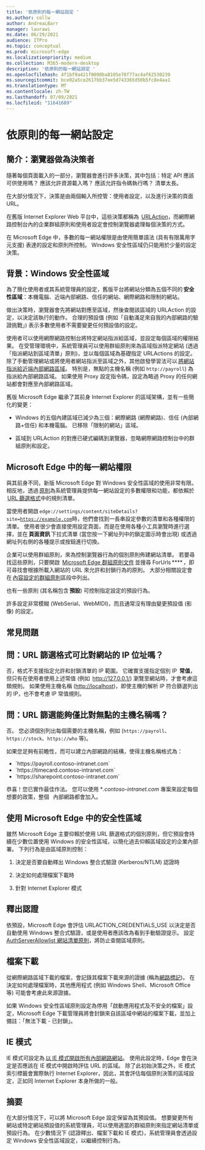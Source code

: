 ```yaml
---
title: '依原則的每一網站設定 '
ms.author: collw
author: AndreaLBarr
manager: laurawi
ms.date: 06/29/2021
audience: ITPro
ms.topic: conceptual
ms.prod: microsoft-edge
ms.localizationpriority: medium
ms.collection: M365-modern-desktop
description: '依原則的每一網站設定 '
ms.openlocfilehash: 4f1bf9a421f0098ba8105e78f77ac4af62530239
ms.sourcegitcommit: bce02a5ce2617bb37ee5d743365d50b5fc8e4aa1
ms.translationtype: MT
ms.contentlocale: zh-TW
ms.lasthandoff: 07/09/2021
ms.locfileid: "11641689"
---
```

# <a name="persite-configuration-by-policy"></a>依原則的每一網站設定

## <a name="introduction-browsers-as-decision-makers"></a>簡介：瀏覽器做為決策者

隨著每個頁面載入的一部分，瀏覽器會進行許多決策，其中包括：特定 API 應該可供使用嗎？ 應該允許資源載入嗎？ 應該允許指令碼執行嗎？ 清單太長。

在大部分情況下，決策是由兩個輸入所控管：使用者設定，以及進行決策的頁面 URL。

在舊版 Internet Explorer Web 平台中，這些決策都稱為  [URLAction](/previous-versions/windows/internet-explorer/ie-developer/platform-apis/ms537178%28v%3dvs.85%29)，而網際網路控制台內的企業群組原則和使用者設定會控制瀏覽器處理每個決策的方式。  

在 Microsoft Edge 中，多數的每一網站權限是由使用簡單語法 (具有有限萬用字元支援) 表達的設定和原則所控制。 Windows 安全性區域仍只能用於少量的設定決策。

## <a name="background-windows-security-zones"></a>背景：Windows 安全性區域

為了簡化使用者或其系統管理員的設定，舊版平台將網站分類為五個不同的 **安全性區域**：本機電腦、近端內部網路、信任的網站、網際網路和限制的網站。

做出決策時，瀏覽器會先將網站對應至區域，然後查閱該區域的 URLAction 的設定，以決定該執行的動作。 合理的預設值 (例如「自動滿足來自我的內部網路的驗證挑戰」) 表示多數使用者不需要變更任何預設值的設定。

使用者可以使用網際網路控制台將特定網站指派給區域，並設定每個區域的權限結果。 在受管理環境中，系統管理員可以使用群組原則來為區域指派特定網站 (透過「指派網站到區域清單」原則)，並以每個區域為基礎指定 URLActions 的設定。 除了手動管理網站或將使用者網站指派至區域之外，其他啟發學習法可以 [將網站指派給近端內部網路區域](/archive/blogs/ieinternals/the-intranet-zone)。 特別是，無點的主機名稱 (例如 `http://payroll`) 為指派給內部網路區域。 如果使用 Proxy 設定指令碼，設定為略過 Proxy 的任何網站都會對應至內部網路區域。

舊版 Microsoft Edge 繼承了其前身 Internet Explorer 的區域架構，並有一些簡化的變更：

- Windows 的五個內建區域已減少為三個：網際網路 (網際網路)、信任 (內部網路+信任) 和本機電腦。 已移除「限制的網站」區域。

- 區域到 URLAction 的對應已硬式編碼到瀏覽器，忽略網際網路控制台中的群組原則和設定。

## <a name="per-site-permissions-in-the-microsoft-edge"></a>Microsoft Edge 中的每一網站權限

與其前身不同，新版 Microsoft Edge 對 Windows 安全性區域的使用非常有限。 相反地，透過 [原則](/deployedge/microsoft-edge-policies)為系統管理員提供每一網站設定的多數權限和功能，都依賴於  [URL 篩選格式](/DeployEdge/edge-learnmmore-url-list-filter%20format)中的規則清單。

當使用者開啟 <code>edge://settings/content/siteDetails?site=https://example.com</code>時，他們會找到一長串設定參數的清單和各種權限的清單。 使用者很少會直接使用設定頁面，而是在使用各種小工具瀏覽時進行選擇，並在 **頁面資訊** 下拉式清單 (當您按一下網址列中的鎖定圖示時會出現) 或透過網址列右側的各種提示或按鈕進行切換。

企業可以使用群組原則，來為控制瀏覽器行為的個別原則佈建網站清單。 若要尋找這些原則，只要開啟  [Microsoft Edge 群組原則文件](/deployedge/microsoft-edge-policies) 並搜尋 ForUrls **** ，即可尋找會根據所載入網站的 URL 來允許和封鎖行為的原則。 大部分相關設定會在 [內容設定的群組原則](/deployedge/microsoft-edge-policies#content-settings)區段中列出。

也有一些原則 (其名稱包含 **預設**) 可控制指定設定的預設行為。

許多設定非常模糊 (WebSerial、WebMIDI)，而且通常沒有理由變更預設值 (影像) 的設定。

## <a name="common-questions"></a>常見問題

## <a name="q-can-the-url-filter-format-match-on-a-sites-ip-address"></a>問：URL 篩選格式可比對網站的 IP 位址嗎？

否，格式不支援指定允許和封鎖清單的 IP 範圍。 它確實支援指定個別 IP  **常值**，但只有在使用者使用上述常值 (例如  <http://127.0.0.1/>) 瀏覽至網站時，才會考慮這類規則。 如果使用主機名稱 (<http://localhost>)，即使主機的解析 IP 符合篩選列出的 IP，也不會考慮 IP 常值規則。

## <a name="q-can-url-filters-matchjustdotless-host-names"></a>問：URL 篩選能夠僅比對無點的主機名稱嗎？

否。 您必須個別列出每個需要的主機名稱，例如 (`https://payroll`、`https://stock`、`https://who` 等)。

如果您足夠有前瞻性，而可以建立內部網路的結構，使得主機名稱格式為：

- <div style="display: inline">`https://payroll.contoso-intranet.com`</div>

- <div style="display: inline">`https://timecard.contoso-intranet.com`</div>

- <div style="display: inline">`https://sharepoint.contoso-intranet.com`</div>

恭喜！您已實作最佳作法。 您可以使用 **_.contoso-intranet.com_* 專案來設定每個想要的政策，整個   內部網路都會加入。

## <a name="use-of-security-zones-inthe-microsoft-edge"></a>使用 Microsoft Edge 中的安全性區域

雖然 Microsoft Edge 主要仰賴於使用 URL 篩選格式的個別原則，但它預設會持續在少數位置使用 Windows 的安全性區域，以簡化過去仰賴區域設定的企業內部署。 下列行為是由區域原則控制：

1. 決定是否要自動釋出 Windows 整合式驗證 (Kerberos/NTLM) 認證時

2. 決定如何處理檔案下載時

3. 針對 Internet Explorer 模式

## <a name="credential-release"></a>釋出認證

依預設，Microsoft Edge 會評估 URLACTION_CREDENTIALS_USE 以決定是否自動使用 Windows 整合式驗證，或是使用者應該改為看到手動驗證提示。 設定 [AuthServerAllowlist 網站清單原則](/deployedge/microsoft-edge-policies#authserverallowlist)，將防止查閱區域原則。

## <a name="file-downloads"></a>檔案下載

從網際網路區域下載的檔案，會記錄其檔案下載來源的證據 (稱為[網路標記](https://textslashplain.com/2016/04/04/downloads-and-the-mark-of-the-web/))。 在決定如何處理檔案時，其他應用程式 (例如 Windows Shell、Microsoft Office 等) 可能會考慮此來源證據。

如果 Windows 安全性區域原則設定為停用「啟動應用程式及不安全的檔案」設定，Microsoft Edge 下載管理員將會封鎖來自該區域中網站的檔案下載，並加上備註：「無法下載 - 已封鎖」。  

## <a name="ie-mode"></a>IE 模式

IE 模式可設定為 [以 IE 模式開啟所有內部網路網站](/deployedge/edge-ie-mode#configure-all-intranet-sites)。 使用此設定時，Edge 會在決定是否應該在 IE 模式中開啟時評估 URL 的區域。 除了此初始決策之外，IE 模式索引標籤會實際執行 Internet Explorer，因此，其會評估每個原則決策的區域設定，正如同 Internet Explorer 本身所做的一般。

## <a name="summary"></a>摘要

在大部分情況下，可以將 Microsoft Edge 設定保留為其預設值。 想要變更所有網站或特定網站預設值的系統管理員，可以使用適當的群組原則來指定網站清單或預設行為。 在少數情況下 (認證釋出、檔案下載和 IE 模式)，系統管理員會透過設定 Windows 安全性區域設定，以繼續控制行為。
